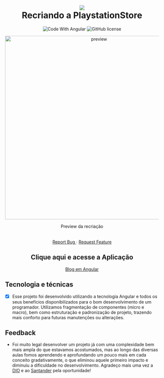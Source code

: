 <div align="center">

<h1 align="center">
 <img src="https://user-images.githubusercontent.com/45159366/101415619-1b103500-389d-11eb-83f8-74f87abf5eaf.png">
  <br />
  Recriando a PlaystationStore
</h1>

  <!-- project badges -->
  <p align="center">
    <img 
        src="https://img.shields.io/badge/Code%20With-Angular%2016-E31918?logo=angular" 
        alt="Code With Angular">
   	<img 
      alt="GitHub license" 
      src="https://img.shields.io/github/license/felipeAguiarCode/angular-santander-home-clone?color=E31918"
    >
  </p> 

<div align="center">
  	<a href="#">
      <img src= "../assets/BlogPreview.png" width="600" alt="preview" />
  	</a>
</div>

  <!-- project description and menu -->
  <p align="center">
      Preview da recriação
    <br />
    <br />
    <br />
    <a 
      href="https://github.com/BrunoPequeno/Playstation-store/issues">
      Report Bug
    </a>
    ·
    <a 
      href="https://github.com/BrunoPequeno/Playstation-store/issues/new">
      Request Feature
    </a>
		<h2> Clique aqui e acesse a Aplicação </h2>
		<a href="https://pequeno-playstation-store.vercel.app/" target="_blank"> Blog em Angular </a> 
  </p>
</div>

## Tecnologia e técnicas
- [x] Esse projeto foi desenvolvido utilizando a tecnologia Angular e todos os seus benefícios disponibilizados para o bom desenvolvimento de um programador. Utilizamos fragmentação de componentes (micro e macro), bem como estruturação e padronização de projeto, trazendo mais conforto para futuras manutenções ou alterações.
## Feedback
- Foi muito legal desenvolver um projeto já com uma complexidade bem mais ampla do que estavamos acostumados, mas ao longo das diversas aulas fomos aprendendo e aprofundando um pouco mais em cada conceito gradativamente, o que eliminou aquele primeiro impacto e diminuiu a dificuldade no desenvolvimento. Agradeço mais uma vez a [DIO](www.dio.me) e ao [Santander](https://app.becas-santander.com/pt-BR/program/bolsas-santander-santander-bootcamp-2023) pela oportunidade! 